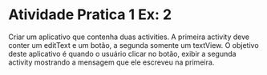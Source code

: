 # Atividade Pratica 1 Ex: 2
Criar um aplicativo que contenha duas activities. A primeira activity deve conter um editText e um
botão, a segunda somente um textView. O objetivo deste aplicativo é quando o usuário clicar no botão,
exibir a segunda activity mostrando a mensagem que ele escreveu na primeira.
